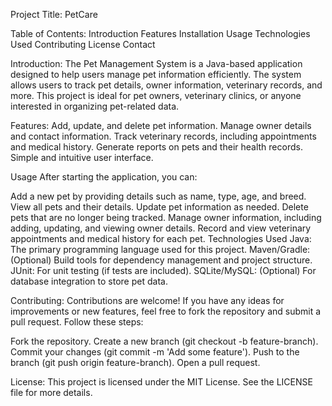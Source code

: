 Project Title: PetCare

Table of Contents:
Introduction
Features
Installation
Usage
Technologies Used
Contributing
License
Contact

Introduction:
The Pet Management System is a Java-based application designed to help users manage pet information efficiently. The system allows users to track pet details, owner information, veterinary records, and more. This project is ideal for pet owners, veterinary clinics, or anyone interested in organizing pet-related data.

Features:
Add, update, and delete pet information.
Manage owner details and contact information.
Track veterinary records, including appointments and medical history.
Generate reports on pets and their health records.
Simple and intuitive user interface.

Usage
After starting the application, you can:

Add a new pet by providing details such as name, type, age, and breed.
View all pets and their details.
Update pet information as needed.
Delete pets that are no longer being tracked.
Manage owner information, including adding, updating, and viewing owner details.
Record and view veterinary appointments and medical history for each pet.
Technologies Used
Java: The primary programming language used for this project.
Maven/Gradle: (Optional) Build tools for dependency management and project structure.
JUnit: For unit testing (if tests are included).
SQLite/MySQL: (Optional) For database integration to store pet data.

Contributing:
Contributions are welcome! If you have any ideas for improvements or new features, feel free to fork the repository and submit a pull request. Follow these steps:

Fork the repository.
Create a new branch (git checkout -b feature-branch).
Commit your changes (git commit -m 'Add some feature').
Push to the branch (git push origin feature-branch).
Open a pull request.

License:
This project is licensed under the MIT License. See the LICENSE file for more details.
